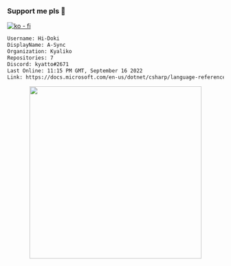 ### Support me pls 🙏

[![ko - fi](https://ko-fi.com/img/githubbutton_sm.svg)](https://ko-fi.com/O5O4D6DP7)

  ```txt
  Username: Hi-Doki
  DisplayName: A-Sync
  Organization: Kyaliko
  Repositories: 7
  Discord: kyatto#2671
  Last Online: 11:15 PM GMT, September 16 2022
  Link: https://docs.microsoft.com/en-us/dotnet/csharp/language-reference/keywords/async
  ```      
  
  <p align=center>
   <img src="https://github-readme-stats.vercel.app/api?username=hi-doki&show_icons=true&theme=dark" width=400 align=center />
  </p>

